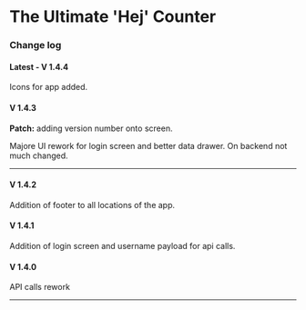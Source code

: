 <h1 aling='center'> The Ultimate 'Hej' Counter </h1>


<h3> Change log </h3>
<h4>Latest - V 1.4.4</h4>
<p>
Icons for app added.
</p>
<h4>V 1.4.3</h4>
<p>
<b>Patch:</b> adding version number onto screen.
</p>
<p>
Majore UI rework for login screen and better data drawer. On backend not much changed.
</p> 

---

<h4>V 1.4.2</h4>
<p>
Addition of footer to all locations of the app.
</p>

<h4>V 1.4.1</h4>
<p>
Addition of login screen and username payload for api calls.
</p>

<h4>V 1.4.0</h4>
<p>
API calls rework
</p>

---

 